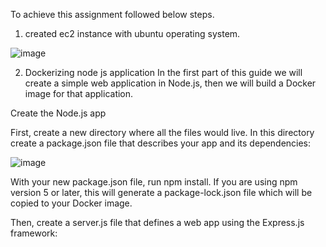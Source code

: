 To achieve this assignment followed below steps.

1. created ec2 instance with ubuntu operating system.

![image](https://user-images.githubusercontent.com/56083714/66061561-53133e00-e55d-11e9-9674-5ded0aaaa1f4.png)

2. Dockerizing node js application
In the first part of this guide we will create a simple web application in Node.js, then we will build a Docker image for that application.

Create the Node.js app

First, create a new directory where all the files would live. In this directory create a package.json file that describes your app and its dependencies:

![image](https://user-images.githubusercontent.com/56083714/66062207-99b56800-e55e-11e9-92e2-2ca35e14148f.png)

With your new package.json file, run npm install. If you are using npm version 5 or later, this will generate a package-lock.json file which will be copied to your Docker image.

Then, create a server.js file that defines a web app using the Express.js framework:









